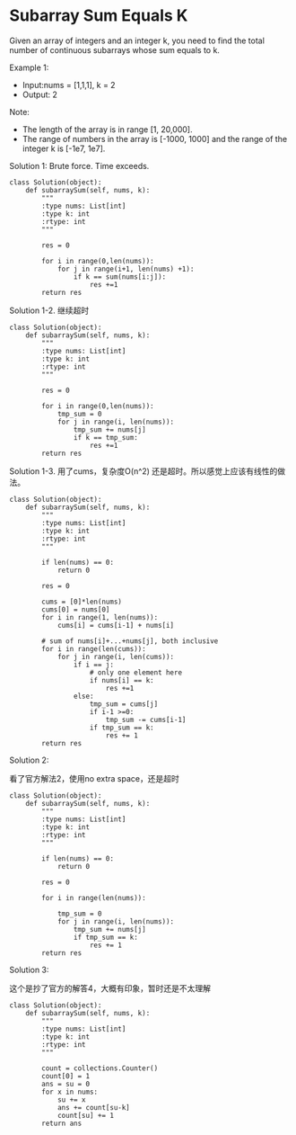# Subarray Sum Equals K

Given an array of integers and an integer k, you need to find the total number of continuous subarrays whose sum equals to k.

Example 1:

+ Input:nums = [1,1,1], k = 2
+ Output: 2

Note:

+ The length of the array is in range [1, 20,000].
+ The range of numbers in the array is [-1000, 1000] and the range of the integer k is [-1e7, 1e7].

Solution 1: Brute force. Time exceeds.

```
class Solution(object):
    def subarraySum(self, nums, k):
        """
        :type nums: List[int]
        :type k: int
        :rtype: int
        """
        
        res = 0
        
        for i in range(0,len(nums)):
            for j in range(i+1, len(nums) +1):
                if k == sum(nums[i:j]):
                    res +=1
        return res
```

Solution 1-2. 继续超时

```
class Solution(object):
    def subarraySum(self, nums, k):
        """
        :type nums: List[int]
        :type k: int
        :rtype: int
        """
        
        res = 0
        
        for i in range(0,len(nums)):
            tmp_sum = 0
            for j in range(i, len(nums)):
                tmp_sum += nums[j]
                if k == tmp_sum:
                    res +=1
        return res
```

Solution 1-3. 用了cums，复杂度O(n^2) 还是超时。所以感觉上应该有线性的做法。

```
class Solution(object):
    def subarraySum(self, nums, k):
        """
        :type nums: List[int]
        :type k: int
        :rtype: int
        """
        
        if len(nums) == 0:
            return 0
        
        res = 0
        
        cums = [0]*len(nums)
        cums[0] = nums[0]
        for i in range(1, len(nums)):
            cums[i] = cums[i-1] + nums[i]
        
        # sum of nums[i]+...+nums[j], both inclusive
        for i in range(len(cums)):
            for j in range(i, len(cums)):
                if i == j:
                    # only one element here
                    if nums[i] == k:
                        res +=1
                else:
                    tmp_sum = cums[j]
                    if i-1 >=0:
                        tmp_sum -= cums[i-1]
                    if tmp_sum == k:
                        res += 1
        return res
```

Solution 2: 

看了官方解法2，使用no extra space，还是超时

```
class Solution(object):
    def subarraySum(self, nums, k):
        """
        :type nums: List[int]
        :type k: int
        :rtype: int
        """
        
        if len(nums) == 0:
            return 0
        
        res = 0
        
        for i in range(len(nums)):
            
            tmp_sum = 0
            for j in range(i, len(nums)):
                tmp_sum += nums[j]
                if tmp_sum == k:
                    res += 1
        return res
```

Solution 3: 

这个是抄了官方的解答4，大概有印象，暂时还是不太理解

```
class Solution(object):
    def subarraySum(self, nums, k):
        """
        :type nums: List[int]
        :type k: int
        :rtype: int
        """

        count = collections.Counter()
        count[0] = 1
        ans = su = 0
        for x in nums:
            su += x
            ans += count[su-k]
            count[su] += 1
        return ans
```

